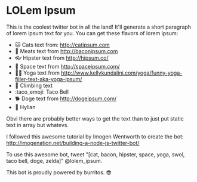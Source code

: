 # LOLem Ipsum

This is the coolest twitter bot in all the land! It'll generate a short paragraph of lorem ipsum text for you. You can get these flavors of lorem ipsum:

* :cat: Cats text from: http://catipsum.com
* :meat_on_bone: Meats text from http://baconipsum.com
* :eyeglasses: Hipster text from http://hipsum.co/
* :stars: Space text from http://spaceipsum.com/
* :ok_woman: Yoga text from http://www.kellykundalini.com/yoga/funny-yoga-filler-text-aka-yoga-ipsum/
* :muscle: Climbing text
* :taco_emoji: Taco Bell
* :dog2: Doge text from http://dogeipsum.com/
* :fallen_leaf: Hylian

Obvi there are probably better ways to get the text than to just put static text in array but whatevs.

I followed this awesome tutorial by Imogen Wentworth to create the bot:
http://imogenation.net/building-a-node-js-twitter-bot/

To use this awesome bot, tweet "[cat, bacon, hipster, space, yoga, swol, taco bell, doge, zelda]" @lolem_ipsum.

This bot is proudly powered by burritos. :sunglasses: